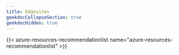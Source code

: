 ```yaml
---
title: Edgesites
geekdocCollapseSection: true
geekdocHidden: true
---
```


{{< azure-resources-recommendationlist name="azure-resources-recommendationlist" >}}

